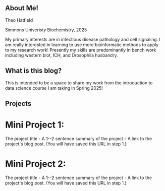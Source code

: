 ## About Me!
Theo Hatfield 

Simmons Univeristy Biochemistry, 2025

My primary interests are in infectious disease pathology and cell signaling. I am really interested in learning to use more bioinformatic methods to apply to my research work!
Presently my skills are predominantly in bench work including western blot, ICH, and Drosophila husbandry. 

## What is this blog?
This is intended to be a space to share my work from the introduction to data science course I am taking in Spring 2025!

## Projects
# Mini Project 1:
 The project title
    -   A 1--2 sentence summary of the project
    -   A link to the project's blog post. (You will have saved this URL
        in step 1.)

# Mini Project 2:
 The project title
    -   A 1--2 sentence summary of the project
    -   A link to the project's blog post. (You will have saved this URL
        in step 1.)
